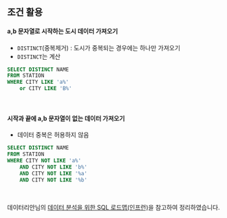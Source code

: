 ## 조건 활용
#### a,b 문자열로 시작하는 도시 데이터 가져오기 
- `DISTINCT`(중복제거) : 도시가 중복되는 경우에는 하나만 가져오기
- `DISTINCT`는 계산
```sql
SELECT DISTINCT NAME
FROM STATION
WHERE CITY LIKE 'a%' 
    or CITY LIKE 'B%'
```

<br>

#### 시작과 끝에 a,b 문자열이 없는 데이터 가져오기 
- 데이터 중복은 허용하지 않음
```sql
SELECT DISTINCT NAME
FROM STATION
WHERE CITY NOT LIKE 'a%' 
    AND CITY NOT LIKE 'b%'
    AND CITY NOT LIKE '%a'
    AND CITY NOT LIKE '%b'
```

<BR>

데이터리안님의 [데이터 분석을 위한 SQL 로드맵(인프런)][H]을 참고하여 정리하였습니다.

[H]: https://www.inflearn.com/roadmaps/400 